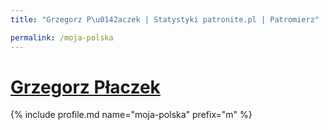```yaml
---
title: "Grzegorz P\u0142aczek | Statystyki patronite.pl | Patromierz"

permalink: /moja-polska
---
```


# [Grzegorz Płaczek](https://patronite.pl/moja-polska)

{% include profile.md name="moja-polska" prefix="m" %}
